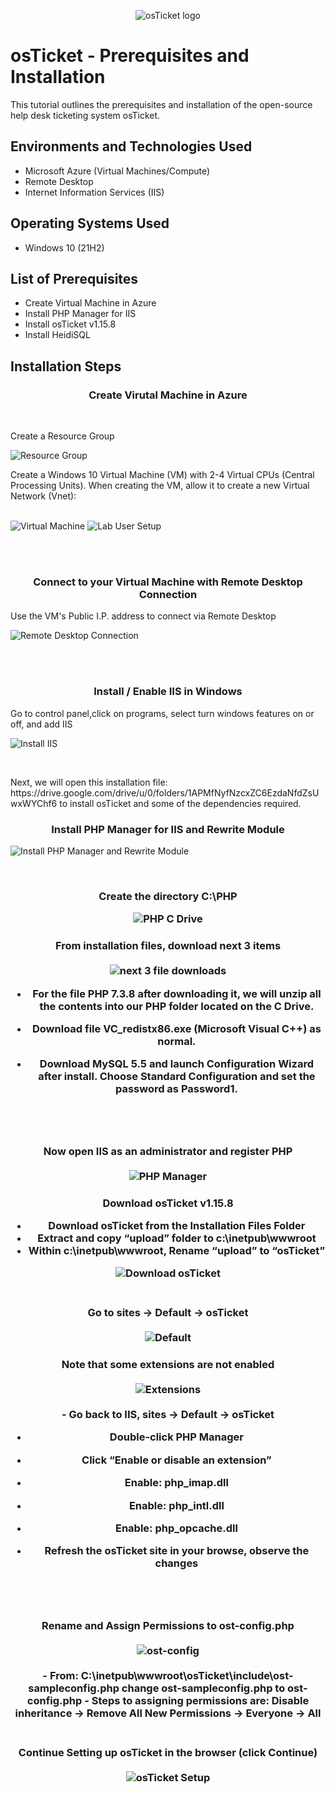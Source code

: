 <p align="center">
<img src="https://i.imgur.com/Clzj7Xs.png" alt="osTicket logo"/>
</p>

<h1>osTicket - Prerequisites and Installation</h1>
This tutorial outlines the prerequisites and installation of the open-source help desk ticketing system osTicket.<br />


<h2>Environments and Technologies Used</h2>

- Microsoft Azure (Virtual Machines/Compute)
- Remote Desktop
- Internet Information Services (IIS)

<h2>Operating Systems Used </h2>

- Windows 10</b> (21H2)

<h2>List of Prerequisites</h2>

- Create Virtual Machine in Azure
- Install PHP Manager for IIS
- Install osTicket v1.15.8
- Install HeidiSQL 

<h2>Installation Steps</h2>
<h3 align="center">Create Virutal Machine in Azure</h3>
<br />
<p>
	Create a Resource Group
</p>
<p>
	<img src="https://i.imgur.com/FSzc1eI.png" alt="Resource Group"/>
</p>
<p>
Create a Windows 10 Virtual Machine (VM) with 2-4 Virtual CPUs (Central Processing Units).
When creating the VM, allow it to create a new Virtual Network (Vnet):
</p>
<br />
<img src="https://i.imgur.com/qoNH8gL.png" alt="Virtual Machine"/>

<img src="https://i.imgur.com/kdaXEpa.png" alt="Lab User Setup"/>
</p>
<br />
<br />
<h3 align="center">Connect to your Virtual Machine with Remote Desktop Connection</h3>
Use the VM's Public I.P. address to connect via Remote Desktop
<br />
<p>
<img src="https://i.imgur.com/2F41kny.png" alt="Remote Desktop Connection"/>
</p>
<br />
<br />
<h3 align="center">Install / Enable IIS in Windows</h3>
Go to control panel,click on programs, select turn windows features on or off, and add IIS
<br />
</p>
<p>
<img src="https://i.imgur.com/ILq51l4.png" alt="Install IIS"/>	
</p>
<br />
<p>
Next, we will open this installation file: https://drive.google.com/drive/u/0/folders/1APMfNyfNzcxZC6EzdaNfdZsUwxWYChf6 to install osTicket and some of the dependencies required.
<p>	
	<h3 align="center">Install PHP Manager for IIS and Rewrite Module</h3>
</p>
<p>
<img src="https://i.imgur.com/fmxi5wI.png" alt="Install PHP Manager and Rewrite Module"/>
</p>
<br />
<h3 align="center">Create the directory C:\PHP
<br />
</p>
<p>
<img src="https://i.imgur.com/aly5Aw0.png" alt="PHP C Drive" 
<br />    
<br />
<h3 align="center">From installation files, download next 3 items 
<br />	
<br />
<img src="https://i.imgur.com/hXA5bxc.png" alt="next 3 file downloads"/>
	
- For the file PHP 7.3.8 after downloading it, we will unzip all the contents into our PHP folder located on the C Drive.
	
- Download file VC_redistx86.exe (Microsoft Visual C++) as normal.
	
- Download MySQL 5.5 and launch Configuration Wizard after install. Choose Standard Configuration and set the password as Password1.
<br />
<br />
<h3 align="center"> Now open IIS as an administrator and register PHP
<br />
<br />	
<img src="https://i.imgur.com/hIirxSM.png" alt="PHP Manager"/>	

	
<h3 align="center">Download osTicket v1.15.8
	
- Download osTicket from the Installation Files Folder
- Extract and copy “upload” folder to c:\inetpub\wwwroot
- Within c:\inetpub\wwwroot, Rename “upload” to “osTicket”


<img src="https://i.imgur.com/0UpFEXa.png" alt="Download osTicket"/>
<br />	
<br />    
 <h3 align="center"> Go to sites -> Default -> osTicket
<br />
<br />	 
<img src="https://i.imgur.com/FuUQbL8.png" alt="Default"/>
	 
<h3 align="center">Note that some extensions are not enabled
<br />
<br />
<img src="https://i.imgur.com/kvHqL4b.png" alt="Extensions"/>
<br />
<br />
	- Go back to IIS, sites -> Default -> osTicket
	
- Double-click PHP Manager
	
- Click “Enable or disable an extension”
	
- Enable: php_imap.dll
	
- Enable: php_intl.dll
	
- Enable: php_opcache.dll
	
- Refresh the osTicket site in your browse, observe the changes
	
<br />
<br />
	
<h3 align="center"> Rename and Assign Permissions to ost-config.php
<br />
<br />
<img src="https://i.imgur.com/SiCOLAQ.png" alt="ost-config"/>
<br />
<br />
- From: C:\inetpub\wwwroot\osTicket\include\ost-sampleconfig.php change ost-sampleconfig.php to ost-config.php
- Steps to assigning permissions are: Disable inheritance -> Remove All
New Permissions -> Everyone -> All
<br />
<br />
<h3 align="center"> Continue Setting up osTicket in the browser (click Continue)
<br />
<br />
<img src="https://i.imgur.com/dCbjweh.png" alt="osTicket Setup"/>
<br />
<br />
